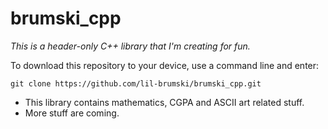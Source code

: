 # brumski_cpp

*This is a header-only C++ library that I'm creating for fun.*


To download this repository to your device, use a command line and enter:

```git clone https://github.com/lil-brumski/brumski_cpp.git```


* This library contains mathematics, CGPA and ASCII art related stuff.
* More stuff are coming.


